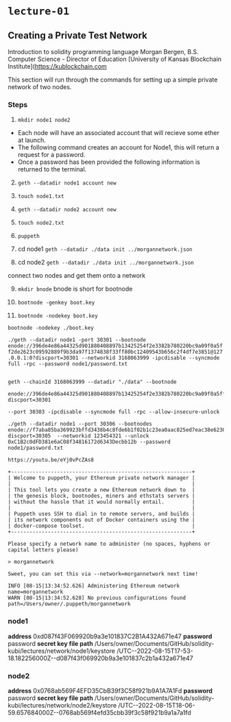 # `lecture-01`

## Creating a Private Test Network

Introduction to solidity programming language
Morgan Bergen, B.S. Computer Science - Director of Education [University of Kansas Blockchain Institute](https://kublockchain.com

This section will run through the commands for setting up a simple private network of two nodes.

### Steps

1.  `mkdir node1 node2`

- Each node will have an associated account that will recieve some ether at launch.
- The following command creates an account for Node1, this will return a request for a password.
- Once a password has been provided the following information is returned to the terminal.

2.  `geth --datadir node1 account new`

3.  `touch node1.txt`

4.  `geth --datadir node2 account new`

5.  `touch node2.txt`

6.  `puppeth`

7.  cd node1
    `geth --datadir ./data init ../morgannetwork.json`

8.  cd node2
    `geth --datadir ./data init ../morgannetwork.json`

connect two nodes and get them onto a network

9.  `mkdir bnode` bnode is short for bootnode

10. `bootnode -genkey boot.key`

11. `bootnode -nodekey boot.key`

`bootnode -nodekey ./boot.key `

`./geth --datadir node1 -port 30301 --bootnode enode://396de4e86a44325d901880408897b13425254f2e3382b780220bc9a09f0a5ff2de2623c09592889f9b3da97f1374838f33ff80bc12409543b656c2f4df7e3851@127.0.0.1:0?discport=30301 --networkid 3168063999 -ipcdisable --syncmode full -rpc --password node1/password.txt`

```dotnetcli

geth --chainId 3168063999 --datadir "./data" --bootnode

enode://396de4e86a44325d901880408897b13425254f2e3382b780220bc9a09f0a5ff2de2623c09592889f9b3da97f1374838f33ff80bc12409543b656c2f4df7e3851@127.0.0.1:0?discport=30301

--port 30303 -ipcdisable --syncmode full -rpc --allow-insecure-unlock

./geth --datadir node1 --port 30306 --bootnodes enode://f7aba85ba369923bffd3438b4c8fde6b1f02b1c23ea0aac825ed7eac38e6230e5cadcf868e73b0e28710f4c9f685ca71a86a4911461637ae9ab2bd852939b77f@127.0.0.1:0?discport=30305  --networkid 123454321 --unlock 0xC1B2c0dFD381e6aC08f34816172d6343Decbb12b --password node1/password.txt

https://youtu.be/eYj0vPcZAs8

```

```
+-----------------------------------------------------------+
| Welcome to puppeth, your Ethereum private network manager |
|                                                           |
| This tool lets you create a new Ethereum network down to  |
| the genesis block, bootnodes, miners and ethstats servers |
| without the hassle that it would normally entail.         |
|                                                           |
| Puppeth uses SSH to dial in to remote servers, and builds |
| its network components out of Docker containers using the |
| docker-compose toolset.                                   |
+-----------------------------------------------------------+

Please specify a network name to administer (no spaces, hyphens or capital letters please)

> morgannetwork

Sweet, you can set this via --network=morgannetwork next time!

INFO [08-15|13:34:52.626] Administering Ethereum network name=morgannetwork
WARN [08-15|13:34:52.628] No previous configurations found path=/Users/owner/.puppeth/morgannetwork

```

### node1

**address** 0xd087f43F069920b9a3e101837C2B1A432A671e47
**password** password
**secret key file path**
/Users/owner/Documents/GitHub/solidity-kubi/lectures/network/node1/keystore
/UTC--2022-08-15T17-53-18.182256000Z--d087f43f069920b9a3e101837c2b1a432a671e47

### node2

**address** 0x0768ab569F4EFD35CbB39f3C58f921b9A1A7A1Fd
**password** password
**secret key file path**
/Users/owner/Documents/GitHub/solidity-kubi/lectures/network/node2/keystore
/UTC--2022-08-15T18-06-59.657684000Z--0768ab569f4efd35cbb39f3c58f921b9a1a7a1fd
